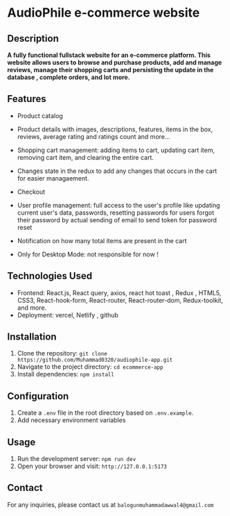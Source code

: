 # AudioPhile e-commerce website

## Description

**A fully functional fullstack website for an e-commerce platform. This website allows users to browse and purchase products, add and manage reviews, manage their shopping carts and persisting the update in the database , complete orders, and lot more.**

## Features

- Product catalog
- Product details with images, descriptions, features, items in the box, reviews, average rating and ratings count and more...
- Shopping cart management: adding items to cart, updating cart item, removing cart item, and clearing the entire cart.
- Changes state in the redux to add any changes that occurs in the cart for easier managaement.
- Checkout
- User profile management: full access to the user's profile like updating current user's data, passwords, resetting passwords for users forgot their password by actual sending of email to send token for password reset

- Notification on how many total items are present in the cart
- Only for Desktop Mode: not responsible for now !

## Technologies Used

- Frontend: React.js, React query, axios, react hot toast , Redux , HTML5, CSS3, React-hook-form, React-router, React-router-dom, Redux-toolkit, and more.
- Deployment: vercel, Netlify , github

## Installation

1. Clone the repository: `git clone https://github.com/Muhammad0320/audiophile-app.git`
2. Navigate to the project directory: `cd ecommerce-app`
3. Install dependencies: `npm install`

## Configuration

1. Create a `.env` file in the root directory based on `.env.example`.
2. Add necessary environment variables

## Usage

1. Run the development server: `npm run dev`
2. Open your browser and visit: `http://127.0.0.1:5173`

## Contact

For any inquiries, please contact us at `balogunmuhammadawwal4@gmail.com`
